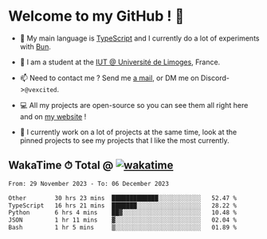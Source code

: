 # Welcome to my GitHub ! 🌃

- 🔭 My main language is [TypeScript](https://www.typescriptlang.org/) and I currently do a lot of experiments with [Bun](https://bun.sh).

- 🌱 I am a student at the [IUT @ Université de Limoges](https://iut.unilim.fr), France.

- 📫 Need to contact me ? Send me <a href="mailto:mikkel@milescode.dev">a mail</a>, or DM me on Discord->`@vexcited`.

- 💻 All my projects are open-source so you can see them all right here and on <a href="https://vexcited.vercel.app">my website</a> !

- 👀 I currently work on a lot of projects at the same time, look at the pinned projects to see my projects that I like the most currently.

## WakaTime ⏱ Total @ [![wakatime](https://wakatime.com/badge/user/0839e595-e07a-435c-8d59-ed95f2a3d6dd.svg)](https://wakatime.com/@0839e595-e07a-435c-8d59-ed95f2a3d6dd)

<!--START_SECTION:waka-->

```txt
From: 29 November 2023 - To: 06 December 2023

Other        30 hrs 23 mins  █████████████░░░░░░░░░░░░   52.47 %
TypeScript   16 hrs 21 mins  ███████░░░░░░░░░░░░░░░░░░   28.22 %
Python       6 hrs 4 mins    ██▓░░░░░░░░░░░░░░░░░░░░░░   10.48 %
JSON         1 hr 11 mins    ▓░░░░░░░░░░░░░░░░░░░░░░░░   02.04 %
Bash         1 hr 5 mins     ▒░░░░░░░░░░░░░░░░░░░░░░░░   01.89 %
```

<!--END_SECTION:waka-->
